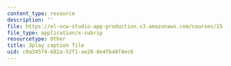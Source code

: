 ```yaml
---
content_type: resource
description: ''
file: https://ol-ocw-studio-app-production.s3.amazonaws.com/courses/15-071-the-analytics-edge-spring-2017/c0a345f4682a52f1ae268e4fb48f4ec6_t8nLB1AmUgE.vtt
file_type: application/x-subrip
resourcetype: Other
title: 3play caption file
uid: c0a345f4-682a-52f1-ae26-8e4fb48f4ec6
---
```

